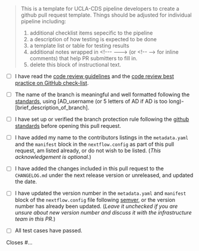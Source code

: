 > This is a template for UCLA-CDS pipeline developers to create a github pull request template. Things should be adjusted for individual pipeline including:
> 1. additional checklist items sepecific to the pipeline
> 2. a description of how testing is expected to be done
> 3. a template list or table for testing results
> 4. additional notes wrapped in \<!--- ---> (or \<!-- --\> for inline comments) that help PR submitters to fill in.
> 5. delete this block of instructional text.

<!--- Please read each of the following items and confirm by replacing the [ ] with a [X] --->

- [ ] I have read the [code review guidelines](https://confluence.mednet.ucla.edu/display/BOUTROSLAB/Code+Review+Guidelines) and the [code review best practice on GitHub check-list](https://confluence.mednet.ucla.edu/display/BOUTROSLAB/Code+Review+Best+Practice+on+GitHub+-+Check+List).

- [ ] The name of the branch is meaningful and well formatted following the [standards](https://confluence.mednet.ucla.edu/display/BOUTROSLAB/Code+Review+Best+Practice+on+GitHub+-+Check+List), using \[AD_username (or 5 letters of AD if AD is too long)-\[brief_description_of_branch].

- [ ] I have set up or verified the branch protection rule following the [github standards](https://confluence.mednet.ucla.edu/pages/viewpage.action?spaceKey=BOUTROSLAB&title=GitHub+Standards#GitHubStandards-Branchprotectionrule) before opening this pull request.

- [ ] I have added my name to the contributors listings in the
``metadata.yaml`` and the ``manifest`` block in the `nextflow.config` as part of this pull request, am listed
already, or do not wish to be listed. (*This acknowledgement is optional.*)

- [ ] I have added the changes included in this pull request to the `CHANGELOG.md` under the next release version or unreleased, and updated the date.

- [ ] I have updated the version number in the `metadata.yaml` and `manifest` block of the `nextflow.config` file following [semver](https://semver.org/), or the version number has already been updated. (*Leave it unchecked if you are unsure about new version number and discuss it with the infrastructure team in this PR.*)

- [ ] All test cases have passed.

<!--- Briefly describe the changes included in this pull request and the paths to the test cases below
 !--- starting with 'Closes #...' if appropriate --->

Closes #...
